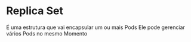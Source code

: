 # Replica Set
É uma estrutura que vai encapsular um ou mais Pods
Ele pode gerenciar vários Pods no mesmo Momento
